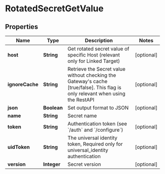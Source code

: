 

# RotatedSecretGetValue


## Properties

| Name | Type | Description | Notes |
|------------ | ------------- | ------------- | -------------|
|**host** | **String** | Get rotated secret value of specific Host (relevant only for Linked Target) |  [optional] |
|**ignoreCache** | **String** | Retrieve the Secret value without checking the Gateway&#39;s cache [true/false]. This flag is only relevant when using the RestAPI |  [optional] |
|**json** | **Boolean** | Set output format to JSON |  [optional] |
|**name** | **String** | Secret name |  |
|**token** | **String** | Authentication token (see &#x60;/auth&#x60; and &#x60;/configure&#x60;) |  [optional] |
|**uidToken** | **String** | The universal identity token, Required only for universal_identity authentication |  [optional] |
|**version** | **Integer** | Secret version |  [optional] |



